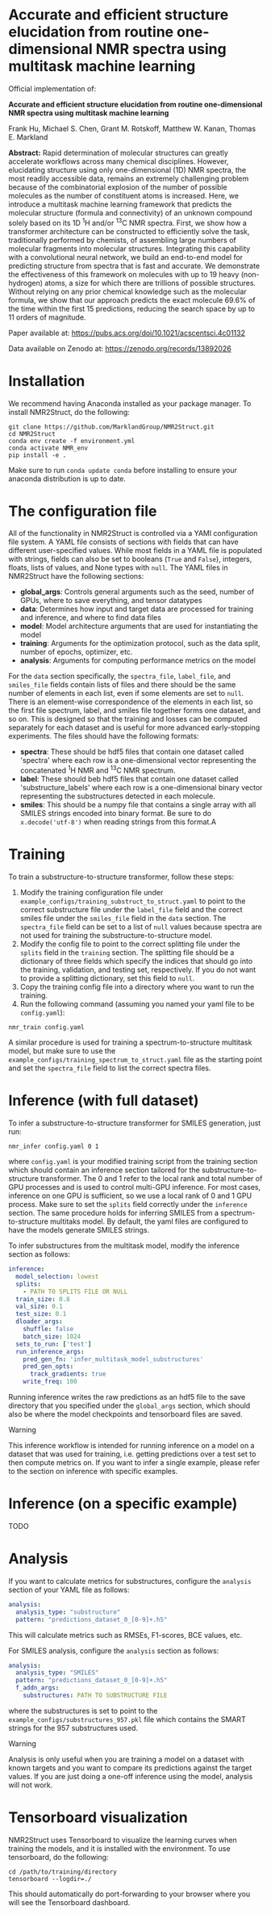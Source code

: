 # Accurate and efficient structure elucidation from routine one-dimensional NMR spectra using multitask machine learning

Official implementation of:

**Accurate and efficient structure elucidation from routine one-dimensional NMR spectra using multitask machine learning**

Frank Hu, Michael S. Chen, Grant M. Rotskoff, Matthew W. Kanan, Thomas E. Markland

**Abstract:** Rapid determination of molecular structures can greatly accelerate workflows across many chemical disciplines. However, elucidating structure using only one-dimensional (1D) NMR spectra, the most readily accessible data, remains an extremely challenging problem because of the combinatorial explosion of the number of possible molecules as the number of constituent atoms is increased. Here, we introduce a multitask machine learning framework that predicts the molecular structure (formula and connectivity) of an unknown compound solely based on its 1D <sup>1</sup>H and/or <sup>13</sup>C NMR spectra. First, we show how a transformer architecture can be constructed to efficiently solve the task, traditionally performed by chemists, of assembling large numbers of molecular fragments into molecular structures. Integrating this capability with a convolutional neural network, we build an end-to-end model for predicting structure from spectra that is fast and accurate. We demonstrate the effectiveness of this framework on molecules with up to 19 heavy (non-hydrogen) atoms, a size for which there are trillions of possible structures. Without relying on any prior chemical knowledge such as the molecular formula, we show that our approach predicts the exact molecule 69.6% of the time within the first 15 predictions, reducing the search space by up to 11 orders of magnitude.

Paper available at: https://pubs.acs.org/doi/10.1021/acscentsci.4c01132

Data available on Zenodo at: https://zenodo.org/records/13892026

# Installation
We recommend having Anaconda installed as your package manager. To install NMR2Struct, do the following:
```
git clone https://github.com/MarklandGroup/NMR2Struct.git
cd NMR2Struct
conda env create -f environment.yml
conda activate NMR_env
pip install -e .
```

Make sure to run ``conda update conda`` before installing to ensure your anaconda distribution is up to date. 

# The configuration file

All of the functionality in NMR2Struct is controlled via a YAMl configuration file system. A YAML file consists of sections with fields that can have different user-specified values. While most fields in a YAML file is populated with strings, fields can also be set to booleans (```True``` and ```False```), integers, floats, lists of values, and None types with ```null```. The YAML files in NMR2Struct have the following sections:
- **global_args**: Controls general arguments such as the seed, number of GPUs, where to save everything, and tensor datatypes
- **data**: Determines how input and target data are processed for training and inference, and where to find data files
- **model**: Model architecture arguments that are used for instantiating the model
- **training**: Arguments for the optimization protocol, such as the data split, number of epochs, optimizer, etc.
- **analysis**: Arguments for computing performance metrics on the model 

For the ```data``` section specifically, the ```spectra_file```, ```label_file```, and ```smiles_file``` fields contain lists of files and there should be the same number of elements in each list, even if some elements are set to ```null```. There is an element-wise correspondence of the elements in each list, so the first file spectrum, label, and smiles file together forms one dataset, and so on. This is designed so that the training and losses can be computed separately for each dataset and is useful for more advanced early-stopping experiments. The files should have the following formats:
- **spectra**: These should be hdf5 files that contain one dataset called 'spectra' where each row is a one-dimensional vector representing the concatenated <sup>1</sup>H NMR and <sup>13</sup>C NMR spectrum.
- **label**: These should beb hdf5 files that contain one dataset called 'substructure_labels' where each row is a one-dimensional binary vector representing the substructures detected in each molecule.
- **smiles**: This should be a numpy file that contains a single array with all SMILES strings encoded into binary format. Be sure to do ```x.decode('utf-8')``` when reading strings from this format.A


# Training 
To train a substructure-to-structure transformer, follow these steps:
1. Modify the training configuration file under ```example_configs/training_substruct_to_struct.yaml``` to point to the correct substructure file under the ```label_file``` field and the correct smiles file under the ```smiles_file``` field in the ```data``` section. The ```spectra_file``` field can be set to a list of ```null``` values because spectra are not used for training the substructure-to-structure model.
2. Modify the config file to point to the correct splitting file under the ```splits``` field in the ```training``` section. The splitting file should be a dictionary of three fields which specify the indices that should go into the training, validation, and testing set, respectively. If you do not want to provide a splitting dictionary, set this field to ```null```. 
3. Copy the training config file into a directory where you want to run the training.
4. Run the following command (assuming you named your yaml file to be ```config.yaml```):
```
nmr_train config.yaml
```

A similar procedure is used for training a spectrum-to-structure multitask model, but make sure to use the ```example_configs/training_spectrum_to_struct.yaml``` file as the starting point and set the ```spectra_file``` field to list the correct spectra files.

# Inference (with full dataset)
To infer a substructure-to-structure transformer for SMILES generation, just run:
```
nmr_infer config.yaml 0 1
```
where ```config.yaml``` is your modified training script from the training section which should contain an inference section tailored for the substructure-to-structure transformer. The 0 and 1 refer to the local rank and total number of GPU processes and is used to control multi-GPU inference. For most cases, inference on one GPU is sufficient, so we use a local rank of 0 and 1 GPU process. Make sure to set the ```splits``` field correctly under the ```inference``` section. The same procedure holds for inferring SMILES from a spectrum-to-structure multitaks model. By default, the yaml files are configured to have the models generate SMILES strings. 

To infer substructures from the multitask model, modify the inference section as follows:
```yaml
inference:
  model_selection: lowest
  splits: 
    - PATH TO SPLITS FILE OR NULL
  train_size: 0.8 
  val_size: 0.1 
  test_size: 0.1 
  dloader_args:
    shuffle: false
    batch_size: 1024
  sets_to_run: ['test']
  run_inference_args: 
    pred_gen_fn: 'infer_multitask_model_substructures'
    pred_gen_opts:
      track_gradients: true
    write_freq: 100
```
Running inference writes the raw predictions as an hdf5 file to the save directory that you specified under the ```global_args``` section, which should also be where the model checkpoints and tensorboard files are saved.

> [!WARNING]
> This inference workflow is intended for running inference on a model on a dataset that was used for training, i.e. getting predictions over a test set to then compute metrics on. If you want to infer a single example, please refer to the section on inference with specific examples.

# Inference (on a specific example)
TODO

# Analysis
If you want to calculate metrics for substructures, configure the ```analysis``` section of your YAML file as follows:
```yaml
analysis:
  analysis_type: "substructure"
  pattern: "predictions_dataset_0_[0-9]+.h5"
```
This will calculate metrics such as RMSEs, F1-scores, BCE values, etc. 

For SMILES analysis, configure the ```analysis``` section as follows:
```yaml
analysis:
  analysis_type: "SMILES"
  pattern: "predictions_dataset_0_[0-9]+.h5"
  f_addn_args: 
    substructures: PATH TO SUBSTRUCTURE FILE
```
where the substructures is set to point to the ```example_configs/substructures_957.pkl``` file which contains the SMART strings for the 957 substructures used. 

> [!WARNING]
> Analysis is only useful when you are training a model on a dataset with known targets and you want to compare its predictions against the target values. If you are just doing a one-off inference using the model, analysis will not work. 

# Tensorboard visualization
NMR2Struct uses Tensorboard to visualize the learning curves when training the models, and it is installed with the environment. To use tensorboard, do the following:
```
cd /path/to/training/directory
tensorboard --logdir=./
```
This should automatically do port-forwarding to your browser where you will see the Tensorboard dashboard.


